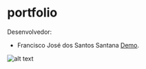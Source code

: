 # portfolio


Desenvolvedor:

* Francisco José dos Santos Santana
[Demo](https://franciscojssantos.github.io/portfolio/).

![alt text](https://i.imgur.com/Dia9PKP.png)
